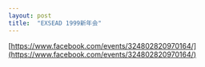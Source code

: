 ```yaml
---
layout: post
title:  "EXSEAD 1999新年会"
---
```

[https://www.facebook.com/events/324802820970164/](https://www.facebook.com/events/324802820970164/)
